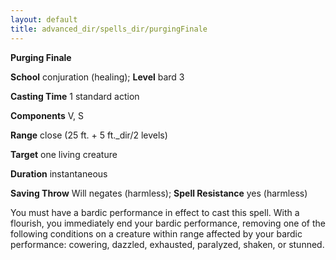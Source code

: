 ```yaml
---
layout: default
title: advanced_dir/spells_dir/purgingFinale
---
```

 **Purging Finale**

**School** conjuration (healing); **Level** bard 3

**Casting Time** 1 standard action

**Components** V, S

**Range** close (25 ft. + 5 ft._dir/2 levels)

**Target** one living creature

**Duration** instantaneous

**Saving Throw** Will negates (harmless); **Spell Resistance** yes (harmless)

You must have a bardic performance in effect to cast this spell. With a flourish, you immediately end your bardic performance, removing one of the following conditions on a creature within range affected by your bardic performance: cowering, dazzled, exhausted, paralyzed, shaken, or stunned.

